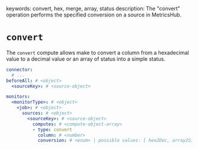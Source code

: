 keywords: convert, hex, merge, array, status
description: The "convert" operation performs the specified conversion on a source in MetricsHub.

# `convert`

The `convert` compute allows make to convert a column from a hexadecimal value to a decimal value or an array of status into a simple status.

```yaml
connector:
  # ...
beforeAll: # <object>
  <sourceKey>: # <source-object>

monitors:
  <monitorType>: # <object>
    <job>: # <object>
      sources: # <object>
        <sourceKey>: # <source-object>
          computes: # <compute-object-array>
          - type: convert
            column: # <number>
            conversion: # <enum> | possible values: [ hex2Dec, array2SimpleStatus ]
```

